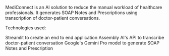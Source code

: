 MediConnect is an AI solution to reduce the manual workload of healthcare professionals. It generates SOAP Notes and Prescriptions using transcription of doctor-patient conversations.

Technologies used:

Streamlit to create an end to end application
Assembly AI's API to transcribe doctor-patient conversation
Google's Gemini Pro model to generate SOAP Notes and Prescription